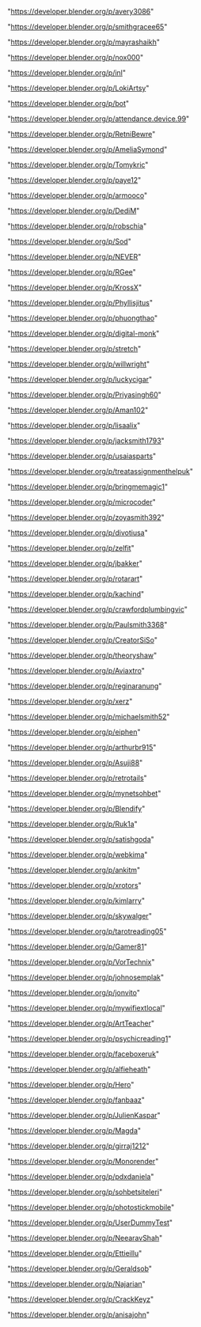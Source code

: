 "https://developer.blender.org/p/avery3086"

"https://developer.blender.org/p/smithgracee65"

"https://developer.blender.org/p/mayrashaikh"

"https://developer.blender.org/p/nox000"

"https://developer.blender.org/p/inl"

"https://developer.blender.org/p/LokiArtsy"

"https://developer.blender.org/p/bot"

"https://developer.blender.org/p/attendance.device.99"

"https://developer.blender.org/p/RetniBewre"

"https://developer.blender.org/p/AmeliaSymond"

"https://developer.blender.org/p/Tomykric"

"https://developer.blender.org/p/paye12"

"https://developer.blender.org/p/armooco"

"https://developer.blender.org/p/DediM"

"https://developer.blender.org/p/robschia"

"https://developer.blender.org/p/Sod"

"https://developer.blender.org/p/NEVER"

"https://developer.blender.org/p/RGee"

"https://developer.blender.org/p/KrossX"

"https://developer.blender.org/p/Phyllisjitus"

"https://developer.blender.org/p/phuongthao"

"https://developer.blender.org/p/digital-monk"

"https://developer.blender.org/p/stretch"

"https://developer.blender.org/p/willwright"

"https://developer.blender.org/p/luckycigar"

"https://developer.blender.org/p/Priyasingh60"

"https://developer.blender.org/p/Aman102"

"https://developer.blender.org/p/lisaalix"

"https://developer.blender.org/p/jacksmith1793"

"https://developer.blender.org/p/usaiasparts"

"https://developer.blender.org/p/treatassignmenthelpuk"

"https://developer.blender.org/p/bringmemagic1"

"https://developer.blender.org/p/microcoder"

"https://developer.blender.org/p/zoyasmith392"

"https://developer.blender.org/p/divotiusa"

"https://developer.blender.org/p/zelfit"

"https://developer.blender.org/p/jbakker"

"https://developer.blender.org/p/rotarart"

"https://developer.blender.org/p/kachind"

"https://developer.blender.org/p/crawfordplumbingvic"

"https://developer.blender.org/p/Paulsmith3368"

"https://developer.blender.org/p/CreatorSiSo"

"https://developer.blender.org/p/theoryshaw"

"https://developer.blender.org/p/Aviaxtro"

"https://developer.blender.org/p/reginaranung"

"https://developer.blender.org/p/xerz"

"https://developer.blender.org/p/michaelsmith52"

"https://developer.blender.org/p/eiphen"

"https://developer.blender.org/p/arthurbr915"

"https://developer.blender.org/p/Asuji88"

"https://developer.blender.org/p/retrotails"

"https://developer.blender.org/p/mynetsohbet"

"https://developer.blender.org/p/Blendify"

"https://developer.blender.org/p/Ruk1a"

"https://developer.blender.org/p/satishgoda"

"https://developer.blender.org/p/webkima"

"https://developer.blender.org/p/ankitm"

"https://developer.blender.org/p/xrotors"

"https://developer.blender.org/p/kimlarry"

"https://developer.blender.org/p/skywalger"

"https://developer.blender.org/p/tarotreading05"

"https://developer.blender.org/p/Gamer81"

"https://developer.blender.org/p/VorTechnix"

"https://developer.blender.org/p/johnosemplak"

"https://developer.blender.org/p/jonvito"

"https://developer.blender.org/p/mywifiextlocal"

"https://developer.blender.org/p/ArtTeacher"

"https://developer.blender.org/p/psychicreading1"

"https://developer.blender.org/p/faceboxeruk"

"https://developer.blender.org/p/alfieheath"

"https://developer.blender.org/p/Hero"

"https://developer.blender.org/p/fanbaaz"

"https://developer.blender.org/p/JulienKaspar"

"https://developer.blender.org/p/Magda"

"https://developer.blender.org/p/girraj1212"

"https://developer.blender.org/p/Monorender"

"https://developer.blender.org/p/pdxdaniela"

"https://developer.blender.org/p/sohbetsiteleri"

"https://developer.blender.org/p/photostickmobile"

"https://developer.blender.org/p/UserDummyTest"

"https://developer.blender.org/p/NeearavShah"

"https://developer.blender.org/p/Ettieillu"

"https://developer.blender.org/p/Geraldsob"

"https://developer.blender.org/p/Najarian"

"https://developer.blender.org/p/CrackKeyz"

"https://developer.blender.org/p/anisajohn"

